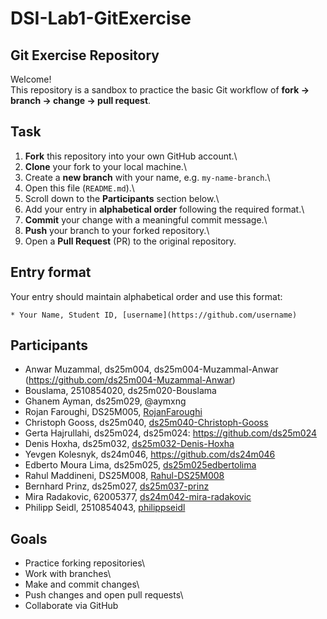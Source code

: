 # DSI-Lab1-GitExercise

## Git Exercise Repository

Welcome!\
This repository is a sandbox to practice the basic Git workflow of **fork → branch → change → pull request**.

## Task

1.  **Fork** this repository into your own GitHub account.\
2.  **Clone** your fork to your local machine.\
3.  Create a **new branch** with your name, e.g. `my-name-branch`.\
4.  Open this file (`README.md`).\
5.  Scroll down to the **Participants** section below.\
6.  Add your entry in **alphabetical order** following the required format.\
7.  **Commit** your change with a meaningful commit message.\
8.  **Push** your branch to your forked repository.\
9.  Open a **Pull Request** (PR) to the original repository.

## Entry format

Your entry should maintain alphabetical order and use this format:

```         
* Your Name, Student ID, [username](https://github.com/username)
```

## Participants

- Anwar Muzammal, ds25m004, ds25m004-Muzammal-Anwar (https://github.com/ds25m004-Muzammal-Anwar)
- Bouslama, 2510854020, ds25m020-Bouslama
- Ghanem Ayman, ds25m029, @aymxng
- Rojan Faroughi, DS25M005, [RojanFaroughi](https://github.com/RojanFaroughi)
- Christoph Gooss, ds25m040, [ds25m040-Christoph-Gooss](https://github.com/ds25m040-Christoph-Gooss)
- Gerta Hajrullahi, ds25m024, ds25m024: https://github.com/ds25m024
- Denis Hoxha, ds25m032, [ds25m032-Denis-Hoxha](https://github.com/ds25m032-Denis-Hoxha) 
- Yevgen Kolesnyk, ds24m046, https://github.com/ds24m046
- Edberto Moura Lima, ds25m025, [ds25m025edbertolima](https://github.com/ds25m025edbertolima)
- Rahul Maddineni, DS25M008, [Rahul-DS25M008](https://github.com/Rahul-DS25M008)
- Bernhard Prinz, ds25m027, [ds25m037-prinz](https://github.com/ds25m037-prinz)
- Mira Radakovic, 62005377, [ds24m042-mira-radakovic](https://github.com/ds24m042-mira-radakovic)
- Philipp Seidl, 2510854043, [philippseidl](https://github.com/philippseidl)

## Goals

-   Practice forking repositories\
-   Work with branches\
-   Make and commit changes\
-   Push changes and open pull requests\
-   Collaborate via GitHub